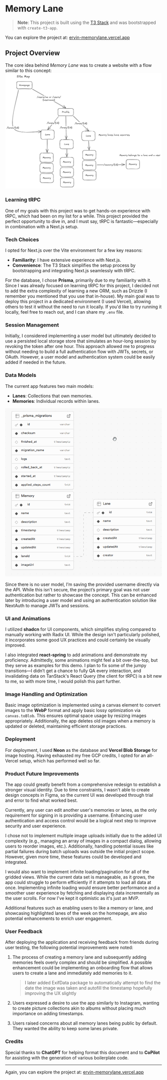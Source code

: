 # Memory Lane

> **Note**: This project is built using the [T3 Stack](https://create-t3.gg/) and was bootstrapped with `create-t3-app`.

You can explore the project at: [ervin-memorylane.vercel.app](https://ervin-memorylane.vercel.app)

## Project Overview

The core idea behind _Memory Lane_ was to create a website with a flow similar to this concept:
![Flow Illustration](image.png)

### Learning tRPC

One of my goals with this project was to get hands-on experience with tRPC, which had been on my list for a while. This project provided the perfect opportunity to dive in, and I must say, tRPC is fantastic—especially in combination with a Next.js setup.

### Tech Choices

I opted for Next.js over the Vite environment for a few key reasons:

- **Familiarity**: I have extensive experience with Next.js.
- **Convenience**: The T3 Stack simplifies the setup process by bootstrapping and integrating Next.js seamlessly with tRPC.

For the database, I chose **Prisma**, primarily due to my familiarity with it. Since I was already focused on learning tRPC for this project, I decided not to add the extra complexity of learning a new ORM, such as Drizzle (I remember you mentioned that you use that in-house). My main goal was to deploy this project in a dedicated environment (I used Vercel), allowing others to test it without the need to run it locally. If you'd like to try running it locally, feel free to reach out, and I can share my `.env` file.

### Session Management

Initially, I considered implementing a user model but ultimately decided to use a persisted local storage store that simulates an hour-long session by revoking the token after one hour. This approach allowed me to progress without needing to build a full authentication flow with JWTs, secrets, or OAuth. However, a user model and authentication system could be easily added if needed in the future.

### Data Models

The current app features two main models:

- **Lanes**: Collections that own memories.
- **Memories**: Individual records within lanes.

![alt text](image-1.png)

Since there is no user model, I’m saving the provided username directly via the API. While this isn't secure, the project’s primary goal was not user authentication but rather to showcase the concept. This can be enhanced later by introducing a user model and using an authentication solution like NextAuth to manage JWTs and sessions.

### UI and Animations

I utilized **shadcn** for UI components, which simplifies styling compared to manually working with Radix UI. While the design isn't particularly polished, it incorporates some good UX practices and could certainly be visually improved.

I also integrated **react-spring** to add animations and demonstrate my proficiency. Admittedly, some animations might feel a bit over-the-top, but they serve as examples for this demo. I plan to fix some of the jumpy transitions—I didn’t get a chance to fully QA every interaction, and invalidating data on TanStack's React Query (the client for tRPC) is a bit new to me, so with more time, I would polish this part further.

### Image Handling and Optimization

Basic image optimization is implemented using a canvas element to convert images to the **WebP** format and apply basic lossy optimization via `canvas.toBlob`. This ensures optimal space usage by resizing images appropriately. Additionally, the app deletes old images when a memory is updated or deleted, maintaining efficient storage practices.

### Deployment

For deployment, I used **Neon** as the database and **Vercel Blob Storage** for image hosting. Having exhausted my free GCP credits, I opted for an all-Vercel setup, which has performed well so far.

### Product Future Improvements

The app could greatly benefit from a comprehensive redesign to establish a stronger visual identity. Due to time constraints, I wasn't able to create design concepts in Figma, so the current UI was developed through trial and error to find what worked best.

Currently, any user can edit another user's memories or lanes, as the only requirement for signing in is providing a username. Enhancing user authentication and access control would be a logical next step to improve security and user experience.

I chose not to implement multiple image uploads initially due to the added UI complexity (e.g., managing an array of images in a compact dialog, allowing users to reorder images, etc.). Additionally, handling potential issues like partial failures during batch uploads was outside the initial project scope. However, given more time, these features could be developed and integrated.

I would also want to implement infinite loading/pagination for all of the gridded views. While the current data set is manageable, as it grows, the app could struggle to perform efficiently if it attempts to load all data at once. Implementing infinite loading would ensure better performance and a smoother user experience by fetching and displaying data incrementally as the user scrolls. For now I've kept it optimistic as it's just an MVP.

Additional features such as enabling users to like a memory or lane, and showcasing highlighted lanes of the week on the homepage, are also potential enhancements to enrich user engagement.

### User Feedback

After deploying the application and receiving feedback from friends during user testing, the following potential improvements were noted:

1. The process of creating a memory lane and subsequently adding memories feels overly complex and should be simplified. A possible enhancement could be implementing an onboarding flow that allows users to create a lane and immediately add memories to it.

    > I later added ExifData package to automatically attempt to find the date the image was taken and autofill the timestamp hopefully improving the UX slightly
2. Users expressed a desire to use the app similarly to Instagram, wanting to create picture collections akin to albums without placing much importance on adding timestamps.
3. Users raised concerns about all memory lanes being public by default. They wanted the ability to keep some lanes private.

### Credits

Special thanks to **ChatGPT** for helping format this document and to **CoPilot** for assisting with the generation of various boilerplate code.

---

Again, you can explore the project at: [ervin-memorylane.vercel.app](https://ervin-memorylane.vercel.app)
